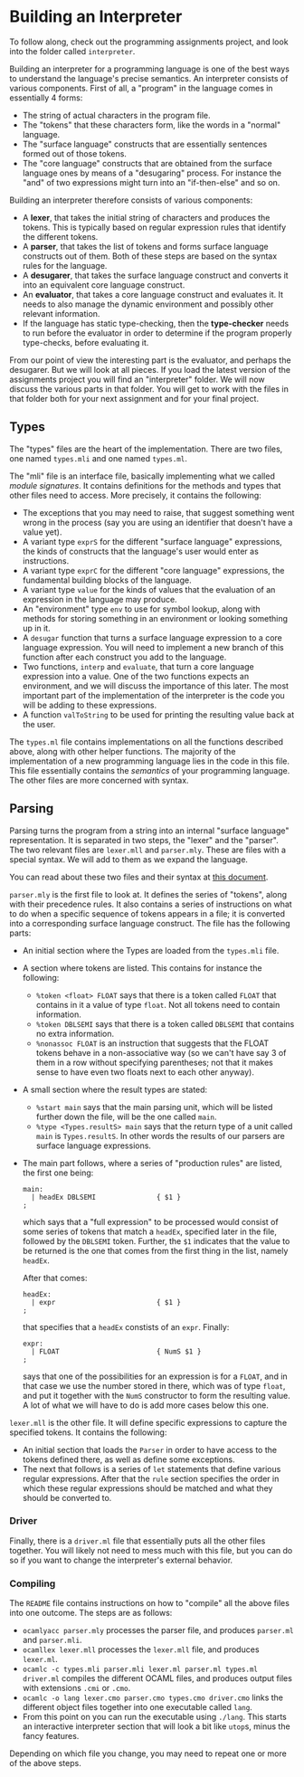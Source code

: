 # Building an Interpreter

To follow along, check out the programming assignments project, and look into the folder called `interpreter`.

Building an interpreter for a programming language is one of the best ways to understand the language's precise semantics. An interpreter consists of various components. First of all, a "program" in the language comes in essentially 4 forms:

- The string of actual characters in the program file.
- The "tokens" that these characters form, like the words in a "normal" language.
- The "surface language" constructs that are essentially sentences formed out of those tokens.
- The "core language" constructs that are obtained from the surface language ones by means of a "desugaring" process. For instance the "and" of two expressions might turn into an "if-then-else" and so on.

Building an interpreter therefore consists of various components:

- A **lexer**, that takes the initial string of characters and produces the tokens. This is typically based on regular expression rules that identify the different tokens.
- A **parser**, that takes the list of tokens and forms surface language constructs out of them. Both of these steps are based on the syntax rules for the language.
- A **desugarer**, that takes the surface language construct and converts it into an equivalent core language construct.
- An **evaluator**, that takes a core language construct and evaluates it. It needs to also manage the dynamic environment and possibly other relevant information.
- If the language has static type-checking, then the **type-checker** needs to run before the evaluator in order to determine if the program properly type-checks, before evaluating it.

From our point of view the interesting part is the evaluator, and perhaps the desugarer. But we will look at all pieces. If you load the latest version of the assignments project you will find an "interpreter" folder. We will now discuss the various parts in that folder. You will get to work with the files in that folder both for your next assignment and for your final project.

## Types

The "types" files are the heart of the implementation. There are two files, one named `types.mli` and one named `types.ml`.

The "mli" file is an interface file, basically implementing what we called *module signatures*. It contains definitions for the methods and types that other files need to access. More precisely, it contains the following:

- The exceptions that you may need to raise, that suggest something went wrong in the process (say you are using an identifier that doesn't have a value yet).
- A variant type `exprS` for the different "surface language" expressions, the kinds of constructs that the language's user would enter as instructions.
- A variant type `exprC` for the different "core language" expressions, the fundamental building blocks of the language.
- A variant type `value` for the kinds of values that the evaluation of an expression in the language may produce.
- An "environment" type `env` to use for symbol lookup, along with methods for storing something in an environment or looking something up in it.
- A `desugar` function that turns a surface language expression to a core language expression. You will need to implement a new branch of this function after each construct you add to the language.
- Two functions, `interp` and `evaluate`, that turn a core language expression into a value. One of the two functions expects an environment, and we will discuss the importance of this later. The most important part of the implementation of the interpreter is the code you will be adding to these expressions.
- A function `valToString` to be used for printing the resulting value back at the user.

The `types.ml` file contains implementations on all the functions described above, along with other helper functions. The majority of the implementation of a new programming language lies in the code in this file. This file essentially contains the *semantics* of your programming language. The other files are more concerned with syntax.

## Parsing

Parsing turns the program from a string into an internal "surface language" representation. It is separated in two steps, the "lexer" and the "parser". The two relevant files are `lexer.mll` and `parser.mly`. These are files with a special syntax. We will add to them as we expand the language.

You can read about these two files and their syntax at [this document](http://caml.inria.fr/pub/docs/manual-ocaml/lexyacc.html).

`parser.mly` is the first file to look at. It defines the series of "tokens", along with their precedence rules. It also contains a series of instructions on what to do when a specific sequence of tokens appears in a file; it is converted into a corresponding surface language construct. The file has the following parts:

- An initial section where the Types are loaded from the `types.mli` file.
- A section where tokens are listed. This contains for instance the following:
    - `%token <float> FLOAT` says that there is a token called `FLOAT` that contains in it a value of type `float`. Not all tokens need to contain information.
    - `%token DBLSEMI` says that there is a token called `DBLSEMI` that contains no extra information.
    - `%nonassoc FLOAT` is an instruction that suggests that the FLOAT tokens behave in a non-associative way (so we can't have say 3 of them in a row without specifying parentheses; not that it makes sense to have even two floats next to each other anyway).
- A small section where the result types are stated:
    - `%start main` says that the main parsing unit, which will be listed further down the file, will be the one called `main`.
    - `%type <Types.resultS> main` says that the return type of a unit called `main` is `Types.resultS`. In other words the results of our parsers are surface language expressions.
- The main part follows, where a series of "production rules" are listed, the first one being:
    ```
    main:
      | headEx DBLSEMI               { $1 }
    ;
    ```
    which says that a "full expression" to be processed would consist of some series of tokens that match a `headEx`, specified later in the file, followed by the `DBLSEMI` token. Further, the `$1` indicates that the value to be returned is the one that comes from the first thing in the list, namely `headEx`.

    After that comes:
    ```
    headEx:
      | expr                         { $1 }
    ;
    ```
    that specifies that a `headEx` constists of an `expr`. Finally:
    ```
    expr:
      | FLOAT                        { NumS $1 }
    ;
    ```
    says that one of the possibilities for an expression is for a `FLOAT`, and in that case we use the number stored in there, which was of type `float`, and put it together with the `NumS` constructor to form the resulting value. A lot of what we will have to do is add more cases below this one.

`lexer.mll` is the other file. It will define specific expressions to capture the specified tokens. It contains the following:

- An initial section that loads the `Parser` in order to have access to the tokens defined there, as well as define some exceptions.
- The next that follows is a series of `let` statements that define various regular expressions. After that the `rule` section specifies the order in which these regular expressions should be matched and what they should be converted to.

### Driver

Finally, there is a `driver.ml` file that essentially puts all the other files together. You will likely not need to mess much with this file, but you can do so if you want to change the interpreter's external behavior.

### Compiling

The `README` file contains instructions on how to "compile" all the above files into one outcome. The steps are as follows:

- `ocamlyacc parser.mly` processes the parser file, and produces `parser.ml` and `parser.mli`.
- `ocamllex lexer.mll` processes the `lexer.mll` file, and produces `lexer.ml`.
- `ocamlc -c types.mli parser.mli lexer.ml parser.ml types.ml driver.ml` compiles the different OCAML files, and produces output files with extensions `.cmi` or `.cmo`.
- `ocamlc -o lang lexer.cmo parser.cmo types.cmo driver.cmo` links the different object files together into one executable called `lang`.
- From this point on you can run the executable using `./lang`. This starts an interactive interpreter section that will look a bit like `utop`s, minus the fancy features.

Depending on which file you change, you may need to repeat one or more of the above steps.
